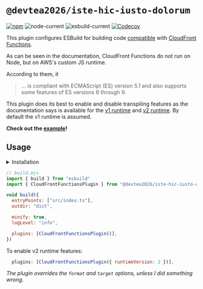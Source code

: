 # `@devtea2026/iste-hic-iusto-dolorum`

[![npm](https://img.shields.io/npm/v/@devtea2026/iste-hic-iusto-dolorum)](https://www.npmjs.com/package/@devtea2026/iste-hic-iusto-dolorum)
![node-current](https://img.shields.io/node/v/@devtea2026/iste-hic-iusto-dolorum)
![esbuild-current](https://img.shields.io/badge/esbuild->=0.14.46-green)
[![Codecov](https://img.shields.io/codecov/c/github/BeeeQueue/@devtea2026/iste-hic-iusto-dolorum?token=S8W0PQDUQ1)](https://app.codecov.io/github/BeeeQueue/@devtea2026/iste-hic-iusto-dolorum)

This plugin configures ESBuild for building code [compatible][runtime] with [CloudFront Functions][cf-functions].

As can be seen in the documentation, CloudFront Functions do not run on Node, but on AWS's custom JS runtime.

According to them, it

> ... is compliant with ECMAScript (ES) version 5.1 and also supports some features of ES versions 6 through 9.

This plugin does its best to enable and disable transpiling features as the documentation says is available for the [v1 runtime][runtime] and [v2 runtime][runtime-v2]. By default the v1 runtime is assumed.

**Check out the [example](./example)!**

## Usage

<details>
  <summary>Installation</summary>

```shell
npm i -D @devtea2026/iste-hic-iusto-dolorum
```

```shell
pnpm i -D @devtea2026/iste-hic-iusto-dolorum
```

```shell
yarn add -D @devtea2026/iste-hic-iusto-dolorum
```

</details>

```js
// build.mjs
import { build } from "esbuild"
import { CloudFrontFunctionsPlugin } from "@devtea2026/iste-hic-iusto-dolorum"

void build({
  entryPoints: ["src/index.ts"],
  outdir: "dist",

  minify: true,
  logLevel: "info",

  plugins: [CloudFrontFunctionsPlugin()],
})
```

To enable v2 runtime features:

```js
  plugins: [CloudFrontFunctionsPlugin({ runtimeVersion: 2 })],
```

_The plugin overrides the `format` and `target` options, unless I did something wrong._

[cf-functions]: https://docs.aws.amazon.com/AmazonCloudFront/latest/DeveloperGuide/functions-javascript-runtime-features.html
[runtime]: https://docs.aws.amazon.com/AmazonCloudFront/latest/DeveloperGuide/functions-javascript-runtime-features.html
[runtime-v2]: https://docs.aws.amazon.com/AmazonCloudFront/latest/DeveloperGuide/functions-javascript-runtime-20.html
